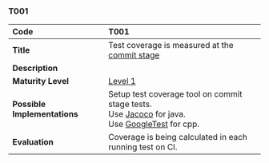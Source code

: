 ### T001

| **Code**           | **T001** |
| :--                | :--      |
| **Title**          | Test coverage is measured at the [commit stage](/QMM-in-detail#commit-stage) |
| **Description**    | |
| **Maturity Level** | [Level 1](/levels#level-1) |
| **Possible Implementations** | Setup test coverage tool on commit stage tests.<br/>Use [Jacoco](https://www.jacoco.org/jacoco/) for java.<br/>Use [GoogleTest](https://github.com/google/googletest) for cpp. |
| **Evaluation**     | Coverage is being calculated in each running test on CI. |
